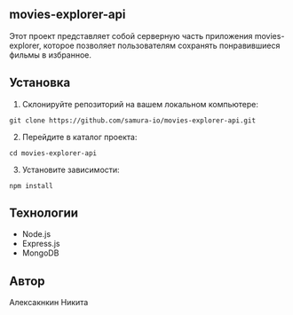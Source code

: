 ## movies-explorer-api
 
Этот проект представляет собой серверную часть приложения movies-explorer, которое позволяет 
пользователям сохранять понравившиеся фильмы в избранное.

## Установка

1. Склонируйте репозиторий на вашем локальном компьютере:

`git clone https://github.com/samura-io/movies-explorer-api.git`

2. Перейдите в каталог проекта:

`cd movies-explorer-api`

3. Установите зависимости:

`npm install`

## Технологии
* Node.js
* Express.js
* MongoDB

## Автор
Алексакнкин Никита
